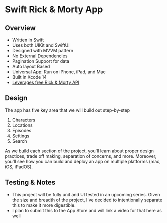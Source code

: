 # Swift Rick & Morty App


## Overview
- Written in Swift
- Uses both UIKit and SwiftUI
- Designed with MVVM pattern
- No External Dependencies
- Pagination Support for data
- Auto layout Based
- Universal App: Run on iPhone, iPad, and Mac
- Built in Xcode 14
- [Leverages free Rick & Morty API](https://rickandmortyapi.com/)

## Design

The app has five key area that we will build out step-by-step

1. Characters
2. Locations
3. Episodes
4. Settings
5. Search

As we build each section of the project, you'll learn about proper design practices, trade off making, separation of concerns, and more. Moreover, you'll see how you can build and deploy an app on multiple platforms (mac, iOS, iPadOS).

## Testing & Notes

- This project will be fully unit and UI tested in an upcoming series. Given the size and breadth of the project, I've decided to intentionally separate this to make it more digestible.
- I plan to submit this to the App Store and will link a video for that here as well
